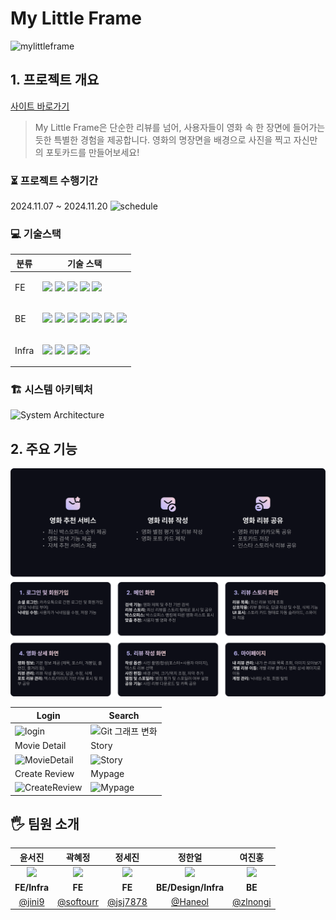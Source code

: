 # My Little Frame
![mylittleframe](https://github.com/user-attachments/assets/59ea3303-8d2f-40c5-9703-1a124602257d)

## 1. 프로젝트 개요
[사이트 바로가기](https://mylittlefra.me/)
> My Little Frame은 단순한 리뷰를 넘어, 사용자들이 영화 속 한 장면에 들어가는 듯한 특별한 경험을 제공합니다.
>영화의 명장면을 배경으로 사진을 찍고 자신만의 포토카드를 만들어보세요!


### ⏳ 프로젝트 수행기간
2024.11.07 ~ 2024.11.20
![schedule](https://github.com/user-attachments/assets/32f62621-a1dd-4bd3-9a90-1fd4c81d716a)

### 💻 기술스택
<table>
    <thead>
        <tr>
            <th>분류</th>
            <th>기술 스택</th>
        </tr>
    </thead>
    <tbody>
        <tr>
            <td>
                <p>FE</p>
            </td>
            <td>
                <img src="https://img.shields.io/badge/React-61DAFB?logo=react&logoColor=ffffff">
                <img src="https://img.shields.io/badge/Zustand-000000?logo=zustand&logoColor=ffffff">
                <img src="https://img.shields.io/badge/TanStack Query-FF4154?logo=react-query&logoColor=ffffff">
                <img src="https://img.shields.io/badge/Vite-646CFF?logo=vite&logoColor=ffffff">
                <img src="https://img.shields.io/badge/Nginx-009639?logo=nginx&logoColor=ffffff">
            </td>
        </tr>
        <tr>
            <td>
                <p>BE</p>
            </td>
            <td>
                <img src="https://img.shields.io/badge/Spring Boot-6DB33F?logo=springboot&logoColor=ffffff">
                <img src="https://img.shields.io/badge/JPA-007396?logo=java&logoColor=ffffff">
                <img src="https://img.shields.io/badge/Spring Security-6DB33F?logo=springsecurity&logoColor=ffffff">
                <img src="https://img.shields.io/badge/H2 Database-004088?logo=h2&logoColor=ffffff">
                <img src="https://img.shields.io/badge/MySQL-A8B9CC?logo=mysql&logoColor=ffffff">
                <img src="https://img.shields.io/badge/AWS S3-569A31?logo=amazons3&logoColor=ffffff">
                <img src="https://img.shields.io/badge/Docker-2496ED?&logo=docker&logoColor=white">
            </td>
        </tr>
        <tr>
            <td>
                <p>Infra</p>
            </td>
            <td>
                <img src="https://img.shields.io/badge/Nginx-009639?logo=nginx&logoColor=ffffff">
                <img src="https://img.shields.io/badge/AWS EC2-FF9900?logo=amazonec2&logoColor=ffffff">
                <img src="https://img.shields.io/badge/AWS S3-569A31?logo=amazons3&logoColor=ffffff">
                <img src="https://img.shields.io/badge/GitHub Actions-2088FF?logo=github-actions&logoColor=ffffff">
            </td>
        </tr>
    </tbody>
</table>

### 🏗️ 시스템 아키텍처
<img width="1083" alt="System Architecture" src="https://github.com/user-attachments/assets/8c07b10c-eb3a-4648-b0b8-396b36530930">

## 2. 주요 기능
![feature](https://github.com/hyundai-review/.github/blob/main/profile/images/feature.png?raw=true)



| Login                                                                                                                                            | Search                                                                                                                                          |
| ------------------------------------------------------------------------------------------------------------------------------------------------------ | ---------------------------------------------------------------------------------------------------------------------------------------------------------- |
| <img alt="login" src="https://github.com/hyundai-review/.github/blob/main/profile/images/login_2.gif" /> | <img alt="Git 그래프 변화" src="https://github.com/hyundai-review/.github/blob/main/profile/images/search.gif" /> |
| Movie Detail                                                                                                                                       | Story                                                                                                                                           |
| <img alt="MovieDetail" src="https://github.com/hyundai-review/.github/blob/main/profile/images/detailpage.gif" />                     | <img alt="Story" src="https://github.com/hyundai-review/.github/blob/main/profile/images/story.gif" />                         |
| Create Review                                                                                                                                      | Mypage                                                                                                                                           |
| <img alt="CreateReview" src="https://github.com/hyundai-review/.github/blob/main/profile/images/camera.gif"  />                     | <img alt="Mypage" src="https://github.com/hyundai-review/.github/blob/main/profile/images/mypage.gif" />                         |

## 🖐️ 팀원 소개

|                                                  윤서진                                                   |                                                  곽혜정                                                   |                                                  정세진                                                   |                                                  정한얼                                                   |                                                  여진홍                                                   |
| :-------------------------------------------------------------------------------------------------------: | :-------------------------------------------------------------------------------------------------------: | :-------------------------------------------------------------------------------------------------------: | :-------------------------------------------------------------------------------------------------------: | :-------------------------------------------------------------------------------------------------------: |
| <img src="https://github.com/user-attachments/assets/3b706366-6ad6-4843-a43f-836e69b0bf24" width="120" /> | <img src="https://github.com/user-attachments/assets/767e78d4-30b6-490a-82fc-e55a9ffdc7f2" width="120" /> | <img src="https://github.com/user-attachments/assets/165a185a-1ea3-4bd2-a328-e189eb98bd67" width="120" /> | <img src="https://github.com/user-attachments/assets/f380b426-ea64-444b-9902-85c99955f47b" width="120" /> | <img src="https://github.com/user-attachments/assets/9828fe7b-1615-4d96-9257-e45ca81157b1" width="120" /> |
|                                               **FE/Infra**                                                |                                                  **FE**                                                   |                                                  **FE**                                                   |                                               **BE/Design/Infra**                                               |                                                  **BE**                                                   |
|                                    [@jini9](https://github.com/jini9)                                     |                                 [@softourr](https://github.com/softourr)                                  |                                  [@jsj7878](https://github.com/jsj7878)                                   |                                   [@Haneol](https://github.com/Haneol)                                    |                                  [@zlnongi](https://github.com/zlnongi)                                   |
